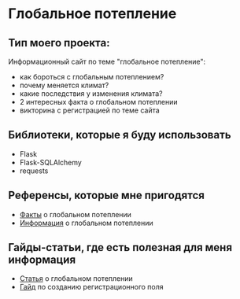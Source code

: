 # Глобальное потепление

## Тип моего проекта:
Информационный сайт по теме "глобальное потепление":
- как бороться с глобальным потеплением?
- почему меняется климат?
- какие последствия у изменения климата?
- 2 интересных факта о глобальном потеплении
- викторина с регистрацией по теме сайта

## Библиотеки, которые я буду использовать
- Flask
- Flask-SQLAlchemy
- requests

## Референсы, которые мне пригодятся
- [Факты](https://myatom.ru/enciclopedia/10-%D1%84%D0%B0%D0%BA%D1%82%D0%BE%D0%B2-%D0%BE-%D0%B3%D0%BB%D0%BE%D0%B1%D0%B0%D0%BB%D1%8C%D0%BD%D0%BE%D0%BC-%D0%BF%D0%BE%D1%82%D0%B5%D0%BF%D0%BB%D0%B5%D0%BD%D0%B8%D0%B8/) о глобальном потеплении
- [Информация](https://www.rbc.ru/story/66b4a5ce9a79473cb11c638d) о глобальном потеплении

## Гайды-статьи, где есть полезная для меня информация
- [Статья](https://ru.wikipedia.org/wiki/%D0%93%D0%BB%D0%BE%D0%B1%D0%B0%D0%BB%D1%8C%D0%BD%D0%BE%D0%B5_%D0%BF%D0%BE%D1%82%D0%B5%D0%BF%D0%BB%D0%B5%D0%BD%D0%B8%D0%B5) о глобальном потеплении 
- [Гайд](https://youtu.be/hlwlM4a5rxg?si=og53ccgGnfXCn81l) по созданию регистрационного поля
